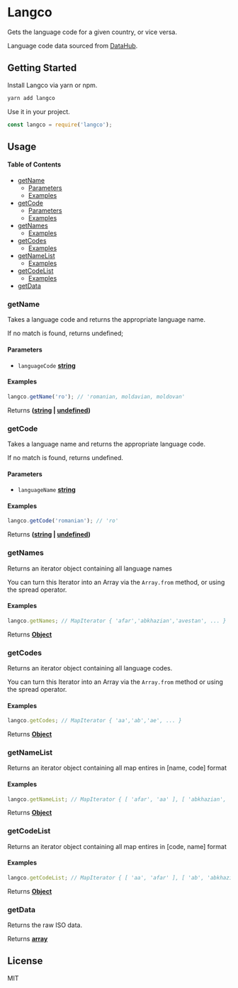 # Langco

Gets the language code for a given country, or vice versa.

Language code data sourced from [DataHub](https://datahub.io/core/language-codes).

## Getting Started

Install Langco via yarn or npm.

```sh
yarn add langco
```

Use it in your project.

```js
const langco = require('langco');
```

## Usage

<!-- Generated by documentation.js. Update this documentation by updating the source code. -->

#### Table of Contents

-   [getName](#getname)
    -   [Parameters](#parameters)
    -   [Examples](#examples)
-   [getCode](#getcode)
    -   [Parameters](#parameters-1)
    -   [Examples](#examples-1)
-   [getNames](#getnames)
    -   [Examples](#examples-2)
-   [getCodes](#getcodes)
    -   [Examples](#examples-3)
-   [getNameList](#getnamelist)
    -   [Examples](#examples-4)
-   [getCodeList](#getcodelist)
    -   [Examples](#examples-5)
-   [getData](#getdata)

### getName

Takes a language code and returns
the appropriate language name.

If no match is found, returns undefined;

#### Parameters

-   `languageCode` **[string](https://developer.mozilla.org/docs/Web/JavaScript/Reference/Global_Objects/String)** 

#### Examples

```javascript
langco.getName('ro'); // 'romanian, moldavian, moldovan'
```

Returns **([string](https://developer.mozilla.org/docs/Web/JavaScript/Reference/Global_Objects/String) \| [undefined](https://developer.mozilla.org/docs/Web/JavaScript/Reference/Global_Objects/undefined))** 

### getCode

Takes a language name and returns
the appropriate language code.

If no match is found, returns undefined.

#### Parameters

-   `languageName` **[string](https://developer.mozilla.org/docs/Web/JavaScript/Reference/Global_Objects/String)** 

#### Examples

```javascript
langco.getCode('romanian'); // 'ro'
```

Returns **([string](https://developer.mozilla.org/docs/Web/JavaScript/Reference/Global_Objects/String) \| [undefined](https://developer.mozilla.org/docs/Web/JavaScript/Reference/Global_Objects/undefined))** 

### getNames

Returns an iterator object containing all
language names

You can turn this Iterator into an Array via the
`Array.from` method, or using the spread operator.

#### Examples

```javascript
langco.getNames; // MapIterator { 'afar','abkhazian','avestan', ... }
```

Returns **[Object](https://developer.mozilla.org/docs/Web/JavaScript/Reference/Global_Objects/Object)** 

### getCodes

Returns an iterator object containing all
language codes.

You can turn this Iterator into an Array via the
`Array.from` method or using the spread operator.

#### Examples

```javascript
langco.getCodes; // MapIterator { 'aa','ab','ae', ... }
```

Returns **[Object](https://developer.mozilla.org/docs/Web/JavaScript/Reference/Global_Objects/Object)** 

### getNameList

Returns an iterator object containing
all map entires in [name, code] format

#### Examples

```javascript
langco.getNameList; // MapIterator { [ 'afar', 'aa' ], [ 'abkhazian', 'ab' ], ... }
```

Returns **[Object](https://developer.mozilla.org/docs/Web/JavaScript/Reference/Global_Objects/Object)** 

### getCodeList

Returns an iterator object containing
all map entires in [code, name] format

#### Examples

```javascript
langco.getCodeList; // MapIterator { [ 'aa', 'afar' ], [ 'ab', 'abkhazian' ], ... }
```

Returns **[Object](https://developer.mozilla.org/docs/Web/JavaScript/Reference/Global_Objects/Object)** 

### getData

Returns the raw ISO data.

Returns **[array](https://developer.mozilla.org/docs/Web/JavaScript/Reference/Global_Objects/Array)** 

## License

MIT
